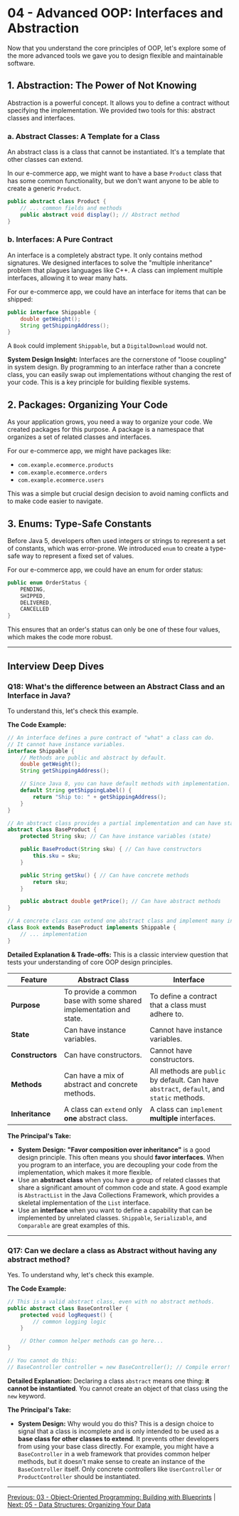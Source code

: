 # 04 - Advanced OOP: Interfaces and Abstraction

Now that you understand the core principles of OOP, let's explore some of the more advanced tools we gave you to design flexible and maintainable software.

## 1. Abstraction: The Power of Not Knowing

Abstraction is a powerful concept. It allows you to define a contract without specifying the implementation. We provided two tools for this: abstract classes and interfaces.

### a. Abstract Classes: A Template for a Class

An abstract class is a class that cannot be instantiated. It's a template that other classes can extend.

In our e-commerce app, we might want to have a base `Product` class that has some common functionality, but we don't want anyone to be able to create a generic `Product`.

```java
public abstract class Product {
    // ... common fields and methods
    public abstract void display(); // Abstract method
}
```

### b. Interfaces: A Pure Contract

An interface is a completely abstract type. It only contains method signatures. We designed interfaces to solve the "multiple inheritance" problem that plagues languages like C++. A class can implement multiple interfaces, allowing it to wear many hats.

For our e-commerce app, we could have an interface for items that can be shipped:

```java
public interface Shippable {
    double getWeight();
    String getShippingAddress();
}
```

A `Book` could implement `Shippable`, but a `DigitalDownload` would not.

**System Design Insight:** Interfaces are the cornerstone of "loose coupling" in system design. By programming to an interface rather than a concrete class, you can easily swap out implementations without changing the rest of your code. This is a key principle for building flexible systems.

## 2. Packages: Organizing Your Code

As your application grows, you need a way to organize your code. We created packages for this purpose. A package is a namespace that organizes a set of related classes and interfaces.

For our e-commerce app, we might have packages like:
*   `com.example.ecommerce.products`
*   `com.example.ecommerce.orders`
*   `com.example.ecommerce.users`

This was a simple but crucial design decision to avoid naming conflicts and to make code easier to navigate.

## 3. Enums: Type-Safe Constants

Before Java 5, developers often used integers or strings to represent a set of constants, which was error-prone. We introduced `enum` to create a type-safe way to represent a fixed set of values.

For our e-commerce app, we could have an enum for order status:

```java
public enum OrderStatus {
    PENDING,
    SHIPPED,
    DELIVERED,
    CANCELLED
}
```

This ensures that an order's status can only be one of these four values, which makes the code more robust.

---

## Interview Deep Dives

### Q18: What's the difference between an Abstract Class and an Interface in Java?

To understand this, let's check this example.

**The Code Example:**
```java
// An interface defines a pure contract of "what" a class can do.
// It cannot have instance variables.
interface Shippable {
    // Methods are public and abstract by default.
    double getWeight();
    String getShippingAddress();

    // Since Java 8, you can have default methods with implementation.
    default String getShippingLabel() {
        return "Ship to: " + getShippingAddress();
    }
}

// An abstract class provides a partial implementation and can have state.
abstract class BaseProduct {
    protected String sku; // Can have instance variables (state)

    public BaseProduct(String sku) { // Can have constructors
        this.sku = sku;
    }

    public String getSku() { // Can have concrete methods
        return sku;
    }

    public abstract double getPrice(); // Can have abstract methods
}

// A concrete class can extend one abstract class and implement many interfaces.
class Book extends BaseProduct implements Shippable {
    // ... implementation
}
```

**Detailed Explanation & Trade-offs:**
This is a classic interview question that tests your understanding of core OOP design principles.

| Feature | Abstract Class | Interface |
|---|---|---|
| **Purpose** | To provide a common base with some shared implementation and state. | To define a contract that a class must adhere to. |
| **State** | Can have instance variables. | Cannot have instance variables. |
| **Constructors** | Can have constructors. | Cannot have constructors. |
| **Methods** | Can have a mix of abstract and concrete methods. | All methods are `public` by default. Can have `abstract`, `default`, and `static` methods. |
| **Inheritance** | A class can `extend` only **one** abstract class. | A class can `implement` **multiple** interfaces. |

**The Principal's Take:**
*   **System Design:** **"Favor composition over inheritance"** is a good design principle. This often means you should **favor interfaces**. When you program to an interface, you are decoupling your code from the implementation, which makes it more flexible.
*   Use an **abstract class** when you have a group of related classes that share a significant amount of common code and state. A good example is `AbstractList` in the Java Collections Framework, which provides a skeletal implementation of the `List` interface.
*   Use an **interface** when you want to define a capability that can be implemented by unrelated classes. `Shippable`, `Serializable`, and `Comparable` are great examples of this.

---

### Q17: Can we declare a class as Abstract without having any abstract method?

Yes. To understand why, let's check this example.

**The Code Example:**
```java
// This is a valid abstract class, even with no abstract methods.
public abstract class BaseController {
    protected void logRequest() {
        // common logging logic
    }

    // Other common helper methods can go here...
}

// You cannot do this:
// BaseController controller = new BaseController(); // Compile error!
```

**Detailed Explanation:**
Declaring a class `abstract` means one thing: **it cannot be instantiated**. You cannot create an object of that class using the `new` keyword.

**The Principal's Take:**
*   **System Design:** Why would you do this? This is a design choice to signal that a class is incomplete and is only intended to be used as a **base class for other classes to extend**. It prevents other developers from using your base class directly. For example, you might have a `BaseController` in a web framework that provides common helper methods, but it doesn't make sense to create an instance of the `BaseController` itself. Only concrete controllers like `UserController` or `ProductController` should be instantiated.

---

[Previous: 03 - Object-Oriented Programming: Building with Blueprints](../03-Object-Oriented-Programming/README.md) | [Next: 05 - Data Structures: Organizing Your Data](../05-Data-Structures/README.md)
